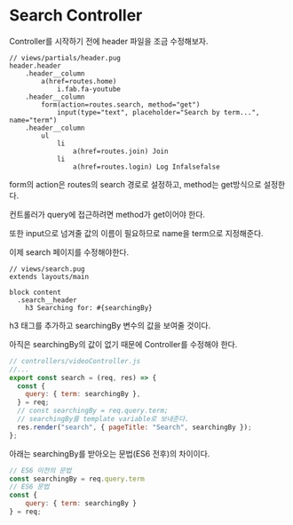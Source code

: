 # Search Controller

Controller를 시작하기 전에 header 파일을 조금 수정해보자.

``` pug
// views/partials/header.pug
header.header
	.header__column
		a(href=routes.home)
			i.fab.fa-youtube
	.header__column 
		form(action=routes.search, method="get")
			input(type="text", placeholder="Search by term...", name="term")
	.header__column
		ul
			li
				a(href=routes.join) Join
			li
				a(href=routes.login) Log Infalsefalse
```

form의 action은 routes의 search 경로로 설정하고, method는 get방식으로 설정한다.

컨트롤러가 query에 접근하려면 method가 get이어야 한다.

또한 input으로 넘겨줄 값의 이름이 필요하므로 name을 term으로 지정해준다.



이제 search 페이지를 수정해야한다.

``` pug
// views/search.pug
extends layouts/main

block content
  .search__header
    h3 Searching for: #{searchingBy}
```

h3 태그를 추가하고 searchingBy 변수의 값을 보여줄 것이다.

아직은 searchingBy의 값이 없기 때문에 Controller를 수정해야 한다.

``` js
// controllers/videoController.js
//...
export const search = (req, res) => {
  const {
    query: { term: searchingBy },
  } = req;
  // const searchingBy = req.query.term;
  // searchingBy를 template variable로 보내준다.
  res.render("search", { pageTitle: "Search", searchingBy });
};
```

아래는 searchingBy를 받아오는 문법(ES6 전후)의 차이이다.

``` js
// ES6 이전의 문법
const searchingBy = req.query.term
// ES6 문법
const {
    query: { term: searchingBy }
} = req;
```

